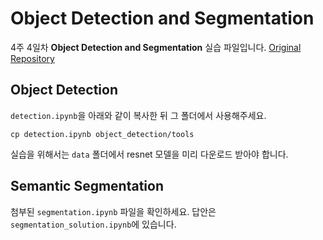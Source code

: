 # Object Detection and Segmentation

4주 4일차 **Object Detection and Segmentation** 실습 파일입니다. [Original Repository](https://github.com/alinlab/0730_detection_segmentation)

## Object Detection

`detection.ipynb`을 아래와 같이 복사한 뒤 그 폴더에서 사용해주세요.

```
cp detection.ipynb object_detection/tools
```

실습을 위해서는 `data` 폴더에서 resnet 모델을 미리 다운로드 받아야 합니다.

## Semantic Segmentation

첨부된 `segmentation.ipynb` 파일을 확인하세요. 답안은 `segmentation_solution.ipynb`에 있습니다.

